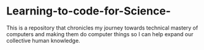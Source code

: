 # Learning-to-code-for-Science-
This is a repository that chronicles my journey towards technical mastery of computers and making them do computer things so I can help expand our collective human knowledge. 
